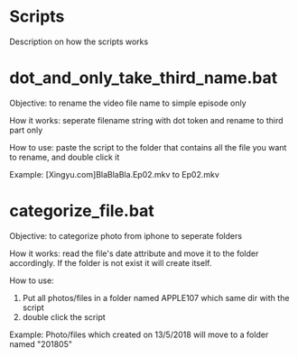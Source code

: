 # Scripts
Description on how the scripts works

# dot_and_only_take_third_name.bat
Objective: to rename the video file name to simple episode only

How it works: seperate filename string with dot token and rename to third part only

How to use: paste the script to the folder that contains all the file you want to rename, and double click it

Example: [Xingyu.com]BlaBlaBla.Ep02.mkv to Ep02.mkv

# categorize_file.bat
Objective: to categorize photo from iphone to seperate folders

How it works: 
read the file's date attribute and move it to the folder accordingly. If the folder is not exist it will create itself.

How to use: 
1. Put all photos/files in a folder named APPLE107 which same dir with the script
2. double click the script

Example: Photo/files which created on 13/5/2018 will move to a folder named "201805"
